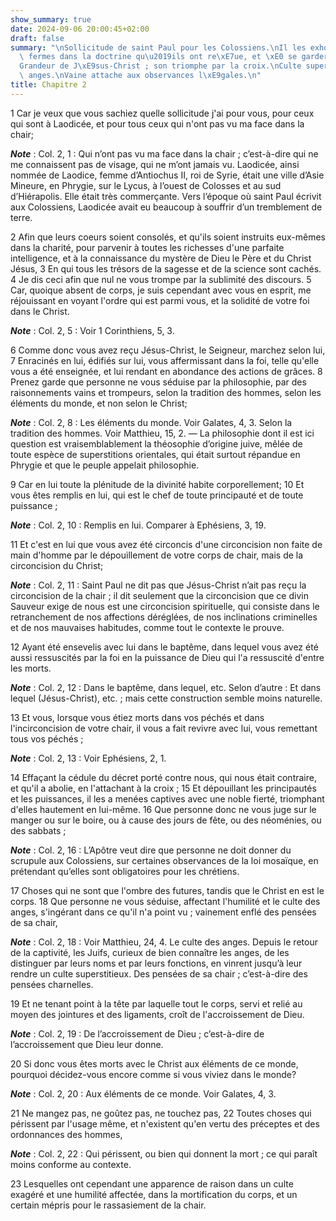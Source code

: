 ```yaml
---
show_summary: true
date: 2024-09-06 20:00:45+02:00
draft: false
summary: "\nSollicitude de saint Paul pour les Colossiens.\nIl les exhorte \xE0 demeurer\
  \ fermes dans la doctrine qu\u2019ils ont re\xE7ue, et \xE0 se garder des faux docteurs.\n\
  Grandeur de J\xE9sus-Christ ; son triomphe par la croix.\nCulte superstitieux des\
  \ anges.\nVaine attache aux observances l\xE9gales.\n"
title: Chapitre 2
---
```





1 Car je veux que vous sachiez quelle sollicitude j'ai pour vous, pour ceux qui sont à Laodicée, et pour tous ceux qui n'ont pas vu ma face dans la chair;

***Note*** :  Col. 2, 1 : Qui n’ont pas vu ma face dans la chair ; c’est-à-dire qui ne me connaissent pas de visage, qui ne m’ont jamais vu. Laodicée, ainsi nommée de Laodice, femme d’Antiochus II, roi de Syrie, était une ville d’Asie Mineure, en Phrygie, sur le Lycus, à l’ouest de Colosses et au sud d’Hiérapolis. Elle était très commerçante. Vers l’époque où saint Paul écrivit aux Colossiens, Laodicée avait eu beaucoup à souffrir d’un tremblement de terre.

2 Afin que leurs coeurs soient consolés, et qu'ils soient instruits eux-mêmes dans la charité, pour parvenir à toutes les richesses d'une parfaite intelligence, et à la connaissance du mystère de Dieu le Père et du Christ Jésus, 3 En qui tous les trésors de la sagesse et de la science sont cachés. 4 Je dis ceci afin que nul ne vous trompe par la sublimité des discours. 5 Car, quoique absent de corps, je suis cependant avec vous en esprit, me réjouissant en voyant l'ordre qui est parmi vous, et la solidité de votre foi dans le Christ.

***Note*** :  Col. 2, 5 : Voir 1 Corinthiens, 5, 3.


6 Comme donc vous avez reçu Jésus-Christ, le Seigneur, marchez selon lui, 7 Enracinés en lui, édifiés sur lui, vous affermissant dans la foi, telle qu'elle vous a été enseignée, et lui rendant en abondance des actions de grâces. 8 Prenez garde que personne ne vous séduise par la philosophie, par des raisonnements vains et trompeurs, selon la tradition des hommes, selon les éléments du monde, et non selon le Christ;

***Note*** :  Col. 2, 8 : Les éléments du monde. Voir Galates, 4, 3. Selon la tradition des hommes. Voir Matthieu, 15, 2. ― La philosophie dont il est ici question est vraisemblablement la théosophie d’origine juive, mêlée de toute espèce de superstitions orientales, qui était surtout répandue en Phrygie et que le peuple appelait philosophie.

9 Car en lui toute la plénitude de la divinité habite corporellement; 10 Et vous êtes remplis en lui, qui est le chef de toute principauté et de toute puissance ;

***Note*** :  Col. 2, 10 : Remplis en lui. Comparer à Ephésiens, 3, 19.

11 Et c'est en lui que vous avez été circoncis d'une circoncision non faite de main d'homme par le dépouillement de votre corps de chair, mais de la circoncision du Christ;

***Note*** :  Col. 2, 11 : Saint Paul ne dit pas que Jésus-Christ n’ait pas reçu la circoncision de la chair ; il dit seulement que la circoncision que ce divin Sauveur exige de nous est une circoncision spirituelle, qui consiste dans le retranchement de nos affections déréglées, de nos inclinations criminelles et de nos mauvaises habitudes, comme tout le contexte le prouve.

12 Ayant été ensevelis avec lui dans le baptême, dans lequel vous avez été aussi ressuscités par la foi en la puissance de Dieu qui l'a ressuscité d'entre les morts.

***Note*** :  Col. 2, 12 : Dans le baptême, dans lequel, etc. Selon d’autre : Et dans lequel (Jésus-Christ), etc. ; mais cette construction semble moins naturelle.

13 Et vous, lorsque vous étiez morts dans vos péchés et dans l'incirconcision de votre chair, il vous a fait revivre avec lui, vous remettant tous vos péchés ;

***Note*** :  Col. 2, 13 : Voir Ephésiens, 2, 1.

14 Effaçant la cédule du décret porté contre nous, qui nous était contraire, et qu'il a abolie, en l'attachant à la croix ; 15 Et dépouillant les principautés et les puissances, il les a menées captives avec une noble fierté, triomphant d'elles hautement en lui-même. 16 Que personne donc ne vous juge sur le manger ou sur le boire, ou à cause des jours de fête, ou des néoménies, ou des sabbats ;

***Note*** :  Col. 2, 16 : L’Apôtre veut dire que personne ne doit donner du scrupule aux Colossiens, sur certaines observances de la loi mosaïque, en prétendant qu’elles sont obligatoires pour les chrétiens.

17 Choses qui ne sont que l'ombre des futures, tandis que le Christ en est le corps. 18 Que personne ne vous séduise, affectant l'humilité et le culte des anges, s'ingérant dans ce qu'il n'a point vu ; vainement enflé des pensées de sa chair,

***Note*** :  Col. 2, 18 : Voir Matthieu, 24, 4. Le culte des anges. Depuis le retour de la captivité, les Juifs, curieux de bien connaître les anges, de les distinguer par leurs noms et par leurs fonctions, en vinrent jusqu’à leur rendre un culte superstitieux. Des pensées de sa chair ; c’est-à-dire des pensées charnelles.

19 Et ne tenant point à la tête par laquelle tout le corps, servi et relié au moyen des jointures et des ligaments, croît de l'accroissement de Dieu.

***Note*** :  Col. 2, 19 : De l’accroissement de Dieu ; c’est-à-dire de l’accroissement que Dieu leur donne.


20 Si donc vous êtes morts avec le Christ aux éléments de ce monde, pourquoi décidez-vous encore comme si vous viviez dans le monde?

***Note*** :  Col. 2, 20 : Aux éléments de ce monde. Voir Galates, 4, 3.

21 Ne mangez pas, ne goûtez pas, ne touchez pas, 22 Toutes choses qui périssent par l'usage même, et n'existent qu'en vertu des préceptes et des ordonnances des hommes,

***Note*** :  Col. 2, 22 : Qui périssent, ou bien qui donnent la mort ; ce qui paraît moins conforme au contexte.

23 Lesquelles ont cependant une apparence de raison dans un culte exagéré et une humilité affectée, dans la mortification du corps, et un certain mépris pour le rassasiement de la chair.

